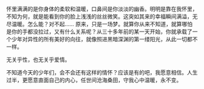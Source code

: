怀里满满的是你身体的柔软和温暖，口鼻间是你淡淡的幽香。明明是靠在我怀里，不知为何，就是能看到你的脸上浅浅的丝丝微笑。这突如其来的幸福瞬间满溢，无尽温暖。怎么能？对不起……
原来，只是一场梦。就算你从来不知道，就算哪怕是你的手都没拉过，又有什么关系呢？从三十多年前的某一天开始，你就承载了一个少年对异性的所有美好的向往，就像照进黑暗深渊的第一缕阳光，从此一切都不一样。

无关乎性，也无关乎爱情。

不知道今天的少年们，会不会还有这样的情怀？应该是有的吧，我愿意相信。人生过半，更愿意直面自己的内心，任世间沧海桑田，守我心中温暖，永不变。
